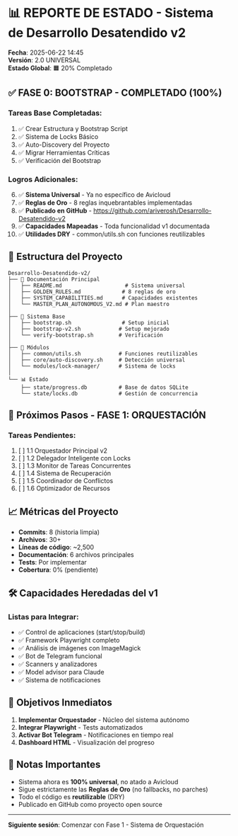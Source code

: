 # 📊 REPORTE DE ESTADO - Sistema de Desarrollo Desatendido v2

**Fecha**: 2025-06-22 14:45  
**Versión**: 2.0 UNIVERSAL  
**Estado Global**: 🟧 20% Completado

## ✅ FASE 0: BOOTSTRAP - COMPLETADO (100%)

### Tareas Base Completadas:
1. ✅ Crear Estructura y Bootstrap Script
2. ✅ Sistema de Locks Básico
3. ✅ Auto-Discovery del Proyecto  
4. ✅ Migrar Herramientas Críticas
5. ✅ Verificación del Bootstrap

### Logros Adicionales:
6. ✅ **Sistema Universal** - Ya no específico de Avicloud
7. ✅ **Reglas de Oro** - 8 reglas inquebrantables implementadas
8. ✅ **Publicado en GitHub** - https://github.com/ariverosh/Desarrollo-Desatendido-v2
9. ✅ **Capacidades Mapeadas** - Toda funcionalidad v1 documentada
10. ✅ **Utilidades DRY** - common/utils.sh con funciones reutilizables

## 📁 Estructura del Proyecto

```
Desarrollo-Desatendido-v2/
├── 📄 Documentación Principal
│   ├── README.md                    # Sistema universal
│   ├── GOLDEN_RULES.md             # 8 reglas de oro
│   ├── SYSTEM_CAPABILITIES.md      # Capacidades existentes
│   └── MASTER_PLAN_AUTONOMOUS_V2.md # Plan maestro
│
├── 🔧 Sistema Base
│   ├── bootstrap.sh                # Setup inicial
│   ├── bootstrap-v2.sh            # Setup mejorado
│   └── verify-bootstrap.sh        # Verificación
│
├── 🧩 Módulos
│   ├── common/utils.sh            # Funciones reutilizables
│   ├── core/auto-discovery.sh     # Detección universal
│   └── modules/lock-manager/      # Sistema de locks
│
└── 📊 Estado
    ├── state/progress.db          # Base de datos SQLite
    └── state/locks.db             # Gestión de concurrencia
```

## 🚀 Próximos Pasos - FASE 1: ORQUESTACIÓN

### Tareas Pendientes:
1. [ ] 1.1 Orquestador Principal v2
2. [ ] 1.2 Delegador Inteligente con Locks
3. [ ] 1.3 Monitor de Tareas Concurrentes
4. [ ] 1.4 Sistema de Recuperación
5. [ ] 1.5 Coordinador de Conflictos
6. [ ] 1.6 Optimizador de Recursos

## 📈 Métricas del Proyecto

- **Commits**: 8 (historia limpia)
- **Archivos**: 30+
- **Líneas de código**: ~2,500
- **Documentación**: 6 archivos principales
- **Tests**: Por implementar
- **Cobertura**: 0% (pendiente)

## 🛠️ Capacidades Heredadas del v1

### Listas para Integrar:
- ✅ Control de aplicaciones (start/stop/build)
- ✅ Framework Playwright completo
- ✅ Análisis de imágenes con ImageMagick
- ✅ Bot de Telegram funcional
- ✅ Scanners y analizadores
- ✅ Model advisor para Claude
- ✅ Sistema de notificaciones

## 🎯 Objetivos Inmediatos

1. **Implementar Orquestador** - Núcleo del sistema autónomo
2. **Integrar Playwright** - Tests automatizados
3. **Activar Bot Telegram** - Notificaciones en tiempo real
4. **Dashboard HTML** - Visualización del progreso

## 📝 Notas Importantes

- Sistema ahora es **100% universal**, no atado a Avicloud
- Sigue estrictamente las **Reglas de Oro** (no fallbacks, no parches)
- Todo el código es **reutilizable** (DRY)
- Publicado en GitHub como proyecto open source

---

**Siguiente sesión**: Comenzar con Fase 1 - Sistema de Orquestación